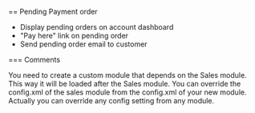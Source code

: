 == Pending Payment order

* Display pending orders on account dashboard
* "Pay here" link on pending order
* Send pending order email to customer

=== Comments

You need to create a custom module that depends on the Sales module. This way it will be loaded after the Sales module.
You can override the config.xml of the sales module from the config.xml of your new module. Actually you can override any config setting from any module. 